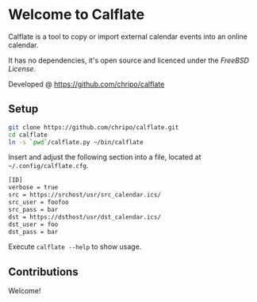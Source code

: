 Welcome to Calflate
===================

Calflate is a tool to copy or import external calendar events 
into an online calendar.

It has no dependencies, it's open source and licenced under 
the *FreeBSD License*.

Developed @ https://github.com/chripo/calflate

Setup
-----

```sh
git clone https://github.com/chripo/calflate.git
cd calflate
ln -s `pwd`/calflate.py ~/bin/calflate
```

Insert and adjust the following section into a file, located at 
`~/.config/calflate.cfg`.

```sh
[ID]
verbose = true
src = https://srchost/usr/src_calendar.ics/
src_user = foofoo
src_pass = bar
dst = https://dsthost/usr/dst_calendar.ics/
dst_user = foo
dst_pass = bar
```
Execute `calflate --help` to show usage.

Contributions
-------------

Welcome!
